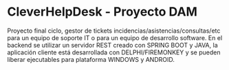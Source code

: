 # CleverHelpDesk - Proyecto DAM
Proyecto final ciclo, gestor de tickets incidencias/asistencias/consultas/etc para un equipo de soporte IT o para un equipo de desarrollo software.
En el backend se utilizar un servidor REST creado con SPRING BOOT y JAVA, la aplicación cliente está desarrollada con DELPHI/FIREMONKEY y se pueden liberar ejecutables para plataforma WINDOWS y ANDROID.
